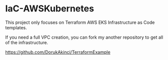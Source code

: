 # IaC-AWSKubernetes

This project only focuses on Terraform AWS EKS Infrastructure as Code templates.

If you need a full VPC creation, you can fork my another repository to get all of the infrastructure.

https://github.com/DorukAkinci/TerraformExample
